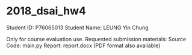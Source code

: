 # 2018_dsai_hw4

Student ID: P76065013
Student Name: LEUNG Yin Chung

Only for course evaluation use.
Requested submission materials:
Source Code:  main.py
Report:  report.docx  (PDF format also available)
